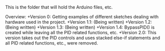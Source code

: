 This is the folder that will hold the Arduino files, etc.

Overview:
  +Version 0: Getting examples of different sketches dealing with hardware used in the project.
  +Version 1.1: (Being written)
  +Version 1.2: (Being written)
  +Version 1.3: (Being written)
  +Version 1.4: BypassPID() is created while leaving all the PID related functions, etc.
  +Version 2.0: This version takes out the PID controls and uses stacked else-if statements and all PID related functions, etc., were                     removed.
